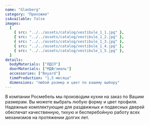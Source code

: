 ```yaml
---
name: "Glanberg"
category: "Прихожие"
isAvailable: false
images:
  [
    { src: "../../assets/catalog/vestibule_1_1.jpg" },
    { src: "../../assets/catalog/vestibule_1_2.jpg" },
    { src: "../../assets/catalog/vestibule_1_3.jpg" },
    { src: "../../assets/catalog/vestibule_1_4.jpg" },
    { src: "../../assets/catalog/vestibule_1_5.jpg" },
  ]
details:
  bodyMaterials: ["ЛДСП"]
  doorMaterials: ["МДФ/эмаль"]
  accessories: ["Boyard"]
  timeProduction: "1,5 месяца"
  dimensions: "любой размер и цвет по вашему выбору"
---
```


В компании Росмебель мы производим кухни на заказ по Вашим размерам. Вы можете выбрать любую форму и цвет профиля.
Надежные комплектующие для раздвижных и подвесных дверей обеспечат качественную, тихую и бесперебойную работу всех механизмов на протяжении долгих лет.
